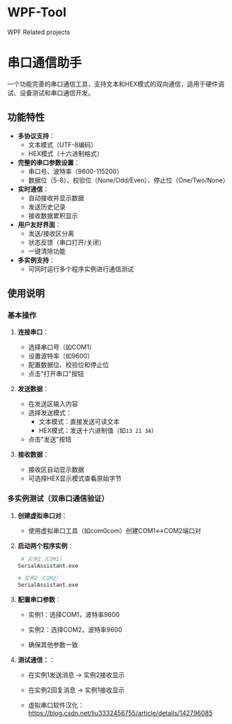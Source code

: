 # WPF-Tool
WPF Related projects
# 串口通信助手

一个功能完善的串口通信工具，支持文本和HEX模式的双向通信，适用于硬件调试、设备测试和串口通信开发。

## 功能特性

- **多协议支持**：
  - 文本模式（UTF-8编码）
  - HEX模式（十六进制格式）
- **完整的串口参数设置**：
  - 串口号、波特率（9600-115200）
  - 数据位（5-8）、校验位（None/Odd/Even）、停止位（One/Two/None）
- **实时通信**：
  - 自动接收并显示数据
  - 发送历史记录
  - 接收数据累积显示
- **用户友好界面**：
  - 发送/接收区分离
  - 状态反馈（串口打开/关闭）
  - 一键清除功能
- **多实例支持**：
  - 可同时运行多个程序实例进行通信测试

## 使用说明

### 基本操作

1. **连接串口**：
   - 选择串口号（如COM1）
   - 设置波特率（如9600）
   - 配置数据位、校验位和停止位
   - 点击"打开串口"按钮

2. **发送数据**：
   - 在发送区输入内容
   - 选择发送模式：
     - 文本模式：直接发送可读文本
     - HEX模式：发送十六进制值（如`13 21 3A`）
   - 点击"发送"按钮

3. **接收数据**：
   - 接收区自动显示数据
   - 可选择HEX显示模式查看原始字节

### 多实例测试（双串口通信验证）

1. **创建虚拟串口对**：
   - 使用虚拟串口工具（如com0com）创建COM1↔COM2端口对

2. **启动两个程序实例**：
   ```bash
    # 实例1（COM1）
   SerialAssistant.exe
   
   # 实例2（COM2）
   SerialAssistant.exe
   
3. **配置串口参数**：

   - 实例1：选择COM1，波特率9600

   - 实例2：选择COM2，波特率9600

   - 确保其他参数一致

3. **测试通信：**：

   - 在实例1发送消息 → 实例2接收显示

   - 在实例2回复消息 → 实例1接收显示
  
   - 虚拟串口软件汉化：https://blog.csdn.net/liu3332456755/article/details/142796085
  
